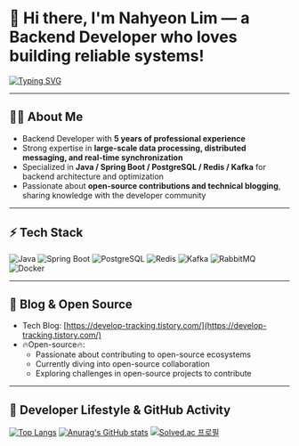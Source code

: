 # 👋 Hi there, I'm Nahyeon Lim — a Backend Developer who loves building reliable systems!

[![Typing SVG](https://readme-typing-svg.demolab.com?font=Fira+Code&pause=1000&color=0E9CF7&width=500&lines=Backend+Developer;Java+%26+Spring+Expert;Open+Source+Contributor;Always+learning+%26+sharing)](https://git.io/typing-svg)
 
---

## 👨‍💻 About Me
- Backend Developer with **5 years of professional experience**  
- Strong expertise in **large-scale data processing, distributed messaging, and real-time synchronization**  
- Specialized in **Java / Spring Boot / PostgreSQL / Redis / Kafka** for backend architecture and optimization  
- Passionate about **open-source contributions and technical blogging**, sharing knowledge with the developer community  

---

## ⚡ Tech Stack
![Java](https://img.shields.io/badge/Java-007396?style=flat&logo=java&logoColor=white)
![Spring Boot](https://img.shields.io/badge/SpringBoot-6DB33F?style=flat&logo=springboot&logoColor=white)
![PostgreSQL](https://img.shields.io/badge/PostgreSQL-316192?style=flat&logo=postgresql&logoColor=white)
![Redis](https://img.shields.io/badge/Redis-DC382D?style=flat&logo=redis&logoColor=white)
![Kafka](https://img.shields.io/badge/Kafka-231F20?style=flat&logo=apachekafka&logoColor=white)
![RabbitMQ](https://img.shields.io/badge/RabbitMQ-FF6600?style=flat&logo=rabbitmq&logoColor=white)
![Docker](https://img.shields.io/badge/Docker-2496ED?style=flat&logo=docker&logoColor=white)

---

## 📝 Blog & Open Source
- Tech Blog: [https://develop-tracking.tistory.com/](https://develop-tracking.tistory.com/) 
- 🔥Open-source🔥: 
  - Passionate about contributing to open-source ecosystems
  - Currently diving into open-source collaboration
  - Exploring challenges in open-source projects to contribute

---

## 📌 Developer Lifestyle & GitHub Activity

[![Top Langs](https://github-readme-stats.vercel.app/api/top-langs/?username=iohyeon)](https://github.com/anuraghazra/github-readme-stats)
[![Anurag's GitHub stats](https://github-readme-stats.vercel.app/api?username=iohyeon&show_icons=true&theme=radical)](https://github.com/anuraghazra/github-readme-stats)
[![Solved.ac 프로필](http://mazassumnida.wtf/api/generate_badge?boj=ullala)](https://solved.ac/ullala)


